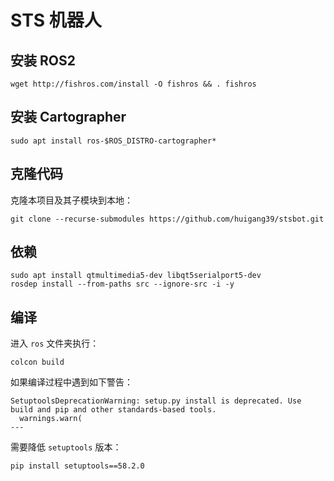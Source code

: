 # STS 机器人

## 安装 ROS2

```shell
wget http://fishros.com/install -O fishros && . fishros
```

## 安装 Cartographer

```shell
sudo apt install ros-$ROS_DISTRO-cartographer*
```

## 克隆代码
克隆本项目及其子模块到本地：

```shell
git clone --recurse-submodules https://github.com/huigang39/stsbot.git
```

## 依赖

```shell
sudo apt install qtmultimedia5-dev libqt5serialport5-dev
rosdep install --from-paths src --ignore-src -i -y
```

## 编译

进入 `ros` 文件夹执行：

```shell
colcon build
```

如果编译过程中遇到如下警告：
```shell
SetuptoolsDeprecationWarning: setup.py install is deprecated. Use build and pip and other standards-based tools.
  warnings.warn(
---
```

需要降低 `setuptools` 版本：
```shell
pip install setuptools==58.2.0
```
